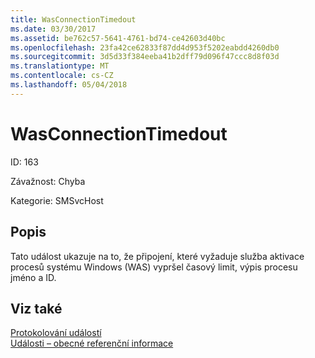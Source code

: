 ```yaml
---
title: WasConnectionTimedout
ms.date: 03/30/2017
ms.assetid: be762c57-5641-4761-bd74-ce42603d40bc
ms.openlocfilehash: 23fa42ce62833f87dd4d953f5202eabdd4260db0
ms.sourcegitcommit: 3d5d33f384eeba41b2dff79d096f47ccc8d8f03d
ms.translationtype: MT
ms.contentlocale: cs-CZ
ms.lasthandoff: 05/04/2018
---
```

# <a name="wasconnectiontimedout"></a>WasConnectionTimedout
ID: 163  
  
 Závažnost: Chyba  
  
 Kategorie: SMSvcHost  
  
## <a name="description"></a>Popis  
 Tato událost ukazuje na to, že připojení, které vyžaduje služba aktivace procesů systému Windows (WAS) vypršel časový limit, výpis procesu jméno a ID.  
  
## <a name="see-also"></a>Viz také  
 [Protokolování událostí](../../../../../docs/framework/wcf/diagnostics/event-logging/index.md)  
 [Události – obecné referenční informace](../../../../../docs/framework/wcf/diagnostics/event-logging/events-general-reference.md)
